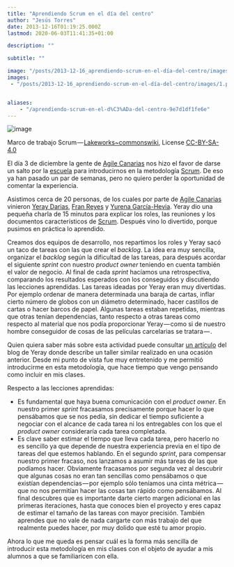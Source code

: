 ```yaml
---
title: "Aprendiendo Scrum en el día del centro"
author: "Jesús Torres"
date: 2013-12-16T01:19:25.000Z
lastmod: 2020-06-03T11:41:35+01:00

description: ""

subtitle: ""

image: "/posts/2013-12-16_aprendiendo-scrum-en-el-día-del-centro/images/1.png" 
images:
 - "/posts/2013-12-16_aprendiendo-scrum-en-el-día-del-centro/images/1.png" 


aliases:
    - "/aprendiendo-scrum-en-el-d%C3%ADa-del-centro-9e7d1df1fe6e"
---
```


![image](/posts/2013-12-16_aprendiendo-scrum-en-el-día-del-centro/images/1.png)

Marco de trabajo Scrum — [Lakeworks~commonswiki](https://commons.wikimedia.org/w/index.php?title=User:Lakeworks~commonswiki&amp;action=edit&amp;redlink=1), License [CC-BY-SA-4.0](https://creativecommons.org/licenses/by-sa/4.0/)

El día 3 de diciembre la gente de [Agile Canarias](http://agile-canarias.blogspot.com.es/) nos hizo el favor de darse un salto por la [escuela](http://www.etsii.ull.es/) para introducirnos en la metodología [Scrum](http://es.wikipedia.org/wiki/Scrum). De eso ya han pasado un par de semanas, pero no quiero perder la oportunidad de comentar la experiencia.

Asistimos cerca de 20 personas, de los cuales por parte de [Agile Canarias](http://agile-canarias.blogspot.com.es/) vinieron [Yeray Darias](http://about.me/yeray_darias), [Fran Reyes](http://www.linkedin.com/in/franreyesperdomo) y [Yurena García-Hevia](http://twitter.com/yurenaghm). Yeray dio una pequeña charla de 15 minutos para explicar los roles, las reuniones y los documentos característicos de [Scrum](http://es.wikipedia.org/wiki/Scrum). Después vino lo divertido, porque pusimos en práctica lo aprendido.

Creamos dos equipos de desarrollo, nos repartimos los roles y Yeray sacó un taco de tareas con las que crear el _backlog_. La idea era muy sencilla, organizar el _backlog_ según la dificultad de las tareas, para después acordar el siguiente _sprint_ con nuestro _product owner_ teniendo en cuenta también el valor de negocio. Al final de cada _sprint_ hacíamos una retrospectiva, comparando los resultados esperados con los conseguidos y discutiendo las lecciones aprendidas. Las tareas ideadas por Yeray eran muy divertidas. Por ejemplo ordenar de manera determinada una baraja de cartas, inflar cierto número de globos con un diámetro determinado, hacer castillos de cartas o hacer barcos de papel. Algunas tareas estaban repetidas, mientras que otras tenían dependencias, tanto respecto a otras tareas como respecto al material que nos podía proporcionar Yeray — como si de nuestro hombre conseguidor de cosas de las películas carcelarias se tratara — .

Quien quiera saber más sobre esta actividad puede consultar [un artículo](http://developerscookbook.blogspot.com.es/2012/05/ensenando-scrum-de-una-forma-divertida.html) del blog de Yeray donde describe un taller similar realizado en una ocasión anterior. Desde mi punto de vista fue muy entretenido y me permitió introducirme en esta metodología, que hace tiempo que vengo pensando como incluir en mis clases.

Respecto a las lecciones aprendidas:

*   Es fundamental que haya buena comunicación con el _product owner_. En nuestro primer _sprint_ fracasamos precisamente porque hacer lo que pensábamos que se nos pedía, sin dedicar el tiempo suficiente a negociar con el alcance de cada tarea ni los entregables con los que el _product owner_ consideraría cada tarea completada.
*   Es clave saber estimar el tiempo que lleva cada tarea, pero hacerlo no es sencillo ya que depende de nuestra experiencia previa en el tipo de tareas del que estemos hablando. En el segundo _sprint_, para compensar nuestro primer fracaso, nos lanzamos a asumir más tareas de las que podíamos hacer. Obviamente fracasamos por segunda vez al descubrir que algunas cosas no eran tan sencillas como pensábamos o que existían dependencias — por ejemplo sólo teníamos una cinta métrica — que no nos permitían hacer las cosas tan rápido como pensábamos. Al final descubres que es importante darte cierto margen adicional en las primeras iteraciones, hasta que conoces bien el proyecto y eres capaz de estimar el tamaño de las tareas con mayor precisión. También aprendes que no vale de nada cargarte con más trabajo del que realmente puedes hacer, por muy dolido que esté tu amor propio.

Ahora lo que me queda es pensar cuál es la forma más sencilla de introducir esta metodología en mis clases con el objeto de ayudar a mis alumnos a que se familiaricen con ella.
